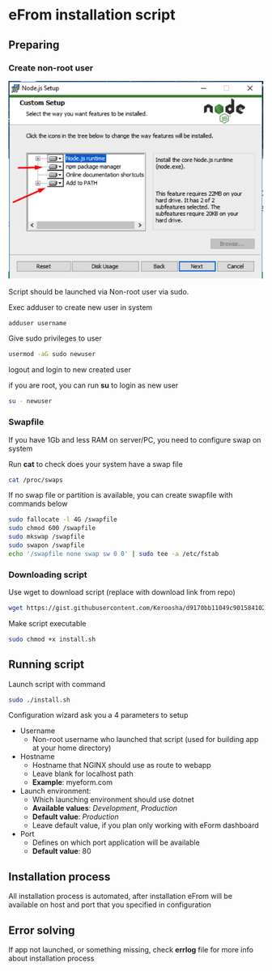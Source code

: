 # eFrom installation script

## Preparing

### Create non-root user

![Install](node_2.png "Install")

Script should be launched via Non-root user via sudo.

Exec adduser to create new user in system

```bash
adduser username
```

Give sudo privileges to user

```bash
usermod -aG sudo newuser
```

logout and login to new created user

if you are root, you can run __su__ to login as new user

```bash
su - newuser
```

### Swapfile

If you have 1Gb and less RAM on server/PC, you need to configure swap on system

Run __cat__ to check does your system have a swap file

```bash
cat /proc/swaps
```

If no swap file or partition is available, you can create swapfile with commands below

```bash
sudo fallocate -l 4G /swapfile
sudo chmod 600 /swapfile
sudo mkswap /swapfile
sudo swapon /swapfile
echo '/swapfile none swap sw 0 0' | sudo tee -a /etc/fstab
```

### Downloading script

Use wget to download script (replace with download link from repo)

```bash
wget https://gist.githubusercontent.com/Keroosha/d9170bb11049c901584102eceb267357/raw/3cd3e8e79db5d5a181553132afe53093cdd117e5/install.sh
```

Make script executable

```bash
sudo chmod +x install.sh
```

## Running script

Launch script with command

```bash
sudo ./install.sh
```

Configuration wizard ask you a 4 parameters to setup

* Username
  * Non-root username who launched that script
    (used for building app at your home directory)
* Hostname
  * Hostname that NGINX should use as route to webapp
  * Leave blank for localhost path
  * __Example__: myeform.com
* Launch environment:
  * Which launching environment should use dotnet
  * __Available values__: _Development_, _Production_
  * __Default value__: _Production_
  * Leave default value, if you plan only working with eForm dashboard
* Port
  * Defines on which port application will be available
  * __Default value__: 80

## Installation process

All installation process is automated, after installation eFrom will be available on host and port that you specified in configuration

## Error solving

If app not launched, or something missing, check __errlog__ file for more info about installation process